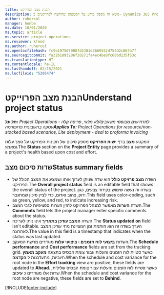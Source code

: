 ```yaml
---
title: הבנת מצב הפרויקט
description: נושא זה מספק מידע על הסטטוס שהוקצה לפרויקטים ב- Dynamics 365 Project Operations.
author: ruhercul
manager: Annbe
ms.date: 10/01/2020
ms.topic: article
ms.service: project-operations
ms.reviewer: kfend
ms.author: ruhercul
ms.openlocfilehash: fc9b107507008fd2381d3669552d754d2c867a7f
ms.sourcegitcommit: fa32b1893286f20271fa4ec4be8fc68bd135f53c
ms.translationtype: HT
ms.contentlocale: he-IL
ms.lasthandoff: 02/15/2021
ms.locfileid: "5286474"
---
```

# <a name="understand-project-status"></a><span data-ttu-id="63eb4-103">הבנת מצב הפרוייקט</span><span class="sxs-lookup"><span data-stu-id="63eb4-103">Understand project status</span></span>

<span data-ttu-id="63eb4-104">_**חל על:** Project Operations לתרחישים מבוססי משאבים/לא מלאי, פריסה קלה - עסקה בחשבונית פרופורמה_</span><span class="sxs-lookup"><span data-stu-id="63eb4-104">_**Applies To:** Project Operations for resource/non-stocked based scenarios, Lite deployment - deal to proforma invoicing_</span></span>


<span data-ttu-id="63eb4-105">המקטע **מצב** בדף **ישות הפרויקט** מספק סיכום של תקינות הפרויקט על סמך עלות ומאמץ.</span><span class="sxs-lookup"><span data-stu-id="63eb4-105">The **Status** section on the **Project Entity** page provides a summary of a project's health based upon cost and effort.</span></span>


## <a name="status-summary-fields"></a><span data-ttu-id="63eb4-106">שדות סיכום מצב</span><span class="sxs-lookup"><span data-stu-id="63eb4-106">Status summary fields</span></span>

- <span data-ttu-id="63eb4-107">השדה **מצב פרויקט כולל‬** הוא שדה שניתן לערוך אותו ושמציג את המצב הכולל של הפרויקט.</span><span class="sxs-lookup"><span data-stu-id="63eb4-107">The **Overall project status** field is an editable field that shows the overall status of the project.</span></span> <span data-ttu-id="63eb4-108">בשדה זה נעשה שימוש בקידוד צבעים, כגון ירוק, צהוב ואדום, כדי לציין סיכון שמתגבר.</span><span class="sxs-lookup"><span data-stu-id="63eb4-108">This field uses color-coding, such as green, yellow, and red, to indicate increasing risk.</span></span> 
- <span data-ttu-id="63eb4-109">השדה **הערות** מאפשר למנהל הפרויקט להזין הערות ספציפיות לגבי המצב.</span><span class="sxs-lookup"><span data-stu-id="63eb4-109">The **Comments** field lets the project manager enter specific comments about the status.</span></span> 
- <span data-ttu-id="63eb4-110">השדה **המצב עודכן בתאריך** אינו ניתן לעריכה.</span><span class="sxs-lookup"><span data-stu-id="63eb4-110">The **Status updated on** field isn't editable.</span></span> <span data-ttu-id="63eb4-111">הערך בשדה זה הוא חותמת זמן המציינת מתי עודכן המצב לאחרונה.</span><span class="sxs-lookup"><span data-stu-id="63eb4-111">The value in this field is a timestamp that indicates when the status was last updated.</span></span>
- <span data-ttu-id="63eb4-112">השדות **‏‫ביצועי לוח הזמנים‬** ו **‏‫ביצועי עלות‬** מוגדרים מרשת המעקב.</span><span class="sxs-lookup"><span data-stu-id="63eb4-112">The **Schedule performance** and **Cost performance** fields are set from the tracking grid.</span></span> <span data-ttu-id="63eb4-113">כאשר סטיית לוח הזמנים והעלות עבור צומת הבסיס בתצוגה **מעקב מאמץ** חיוביות,  מתעדכנות ל **הקדמה‬**.</span><span class="sxs-lookup"><span data-stu-id="63eb4-113">When the schedule and cost variance for the root node in the **Effort tracking** view are positive, these fields are updated to **Ahead**.</span></span> <span data-ttu-id="63eb4-114">כאשר סטיית לוח הזמנים והעלות עבור צומת הבסיס שלילית, שדות אלו מוגדרים כ **עיכוב**.</span><span class="sxs-lookup"><span data-stu-id="63eb4-114">When the schedule and cost variance for the root node are negative, these fields are set to **Behind**.</span></span>


[!INCLUDE[footer-include](../includes/footer-banner.md)]